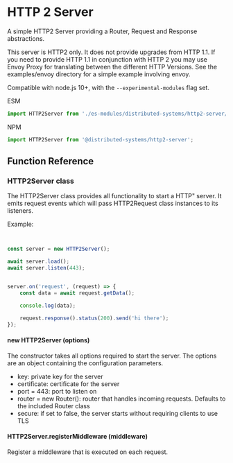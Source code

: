 # HTTP 2 Server


A simple HTTP2 Server providing a Router, Request and Response abstractions.

This server is HTTP2 only. It does not provide upgrades from HTTP 1.1. If you
need to provide HTTP 1.1 in conjunction with HTTP 2 you may use Envoy Proxy
for translating between the different HTTP Versions. See the examples/envoy
directory for a simple example involving envoy.

Compatible with node.js 10+, with the `--experimental-modules` flag set.


ESM

```javascript
import HTTP2Server from './es-modules/distributed-systems/http2-server/1.x/src/HTTP2Server.mjs'
```

NPM

```javascript
import HTTP2Server from '@distributed-systems/http2-server';
```



## Function Reference

### HTTP2Server class

The HTTP2Server class provides all functionality to start a HTTP" server. It
emits request events which will pass HTTP2Request class instances to its
listeners.


Example:
```javascript


const server = new HTTP2Server();

await server.load();
await server.listen(443);


server.on('request', (request) => {
    const data = await request.getData();

    console.log(data);

    request.response().status(200).send('hi there');
});
```


#### new HTTP2Server (options)

The constructor takes all options required to start the server. The options are an object containing the configuration parameters.

- key: private key for the server
- certificate: certificate for the server
- port = 443: port to listen on
- router = new Router(): router that handles incoming requests. Defaults to the included Router class
- secure: if set to false, the server starts without requiring clients to use TLS



#### HTTP2Server.registerMiddleware (middleware)

Register a middleware that is executed on each request.

